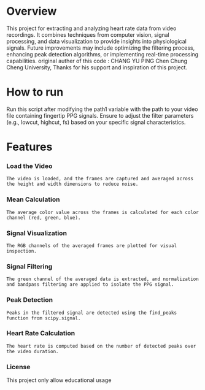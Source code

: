 <h1>Overview</h1>
This project for extracting and analyzing heart rate data from video recordings. It combines techniques from computer vision, signal processing, and data visualization to provide insights into physiological signals. Future improvements may include optimizing the filtering process, enhancing peak detection algorithms, or implementing real-time processing capabilities.
original auther of this code : CHANG YU PING Chen  Chung Cheng University, Thanks for his support and inspiration of this project.
<h1>How to run</h1>

Run this script after modifying the path1 variable with the path to your video file containing fingertip PPG signals. Ensure to adjust the filter parameters (e.g., lowcut, highcut, fs) based on your specific signal characteristics.

<h1>Features</h1>
<h3>Load the Video</h3>

    The video is loaded, and the frames are captured and averaged across the height and width dimensions to reduce noise.
<h3>Mean Calculation</h3>

    The average color value across the frames is calculated for each color channel (red, green, blue).
<h3>Signal Visualization</h3>

    The RGB channels of the averaged frames are plotted for visual inspection.

<h3>Signal Filtering</h3>

    The green channel of the averaged data is extracted, and normalization and bandpass filtering are applied to isolate the PPG signal.

<h3>Peak Detection</h3>

    Peaks in the filtered signal are detected using the find_peaks function from scipy.signal.

<h3>Heart Rate Calculation</h3>

    The heart rate is computed based on the number of detected peaks over the video duration.
<h3>License</h3>
This project only allow educational usage
